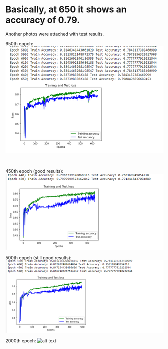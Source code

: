 # Basically, at 650 it shows an accuracy of 0.79.  
Another photos were attached with test results.

650th eppch: 
![alt text](Fits_epoch650.png)   

<br/>


450th epoch (good results):
![alt text](Fits_epoch450.png) 


500th eppch (still good results): 
![alt text](Fits_epoch500.png) 


2000th epoch: 
![alt text](Fits_epoch2000.png)
